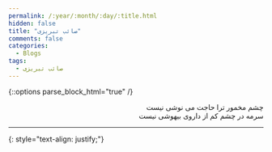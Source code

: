 ```yaml
---
permalink: /:year/:month/:day/:title.html
hidden: false
title: "صائب تبریزی"
comments: false
categories:
  - Blogs
tags:
  - صائب تبریزی
---
```


{::options parse_block_html="true" /}
<div dir='rtl' align='right'>
چشم مخمور ترا حاجت می نوشی نیست<br>
سرمه در چشم کم از داروی بیهوشی نیست

---

</div>
{: style="text-align: justify;"}